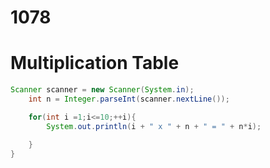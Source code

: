 # 1078

# Multiplication Table

```java
Scanner scanner = new Scanner(System.in);
	int n = Integer.parseInt(scanner.nextLine());

	for(int i =1;i<=10;++i){
	    System.out.println(i + " x " + n + " = " + n*i);

	}
}

```